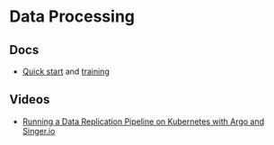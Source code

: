 # Data Processing

## Docs

* [Quick start](../quick-start.md) and [training](../training.md)

## Videos

* [Running a Data Replication Pipeline on Kubernetes with Argo and Singer.io](https://towardsdatascience.com/running-a-data-replication-pipeline-on-kubernetes-with-argo-and-singer-io-2fab5b0bad?utm_source=argo-docs)
